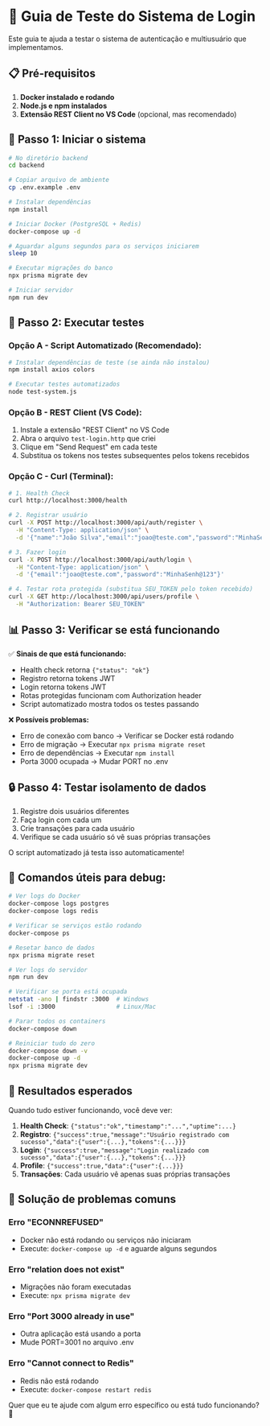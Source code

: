 # 🧪 Guia de Teste do Sistema de Login

Este guia te ajuda a testar o sistema de autenticação e multiusuário que implementamos.

## 📋 Pré-requisitos

1. **Docker instalado e rodando**
2. **Node.js e npm instalados**
3. **Extensão REST Client no VS Code** (opcional, mas recomendado)

## 🚀 Passo 1: Iniciar o sistema

```bash
# No diretório backend
cd backend

# Copiar arquivo de ambiente
cp .env.example .env

# Instalar dependências
npm install

# Iniciar Docker (PostgreSQL + Redis)
docker-compose up -d

# Aguardar alguns segundos para os serviços iniciarem
sleep 10

# Executar migrações do banco
npx prisma migrate dev

# Iniciar servidor
npm run dev
```

## 🧪 Passo 2: Executar testes

### Opção A - Script Automatizado (Recomendado):
```bash
# Instalar dependências de teste (se ainda não instalou)
npm install axios colors

# Executar testes automatizados
node test-system.js
```

### Opção B - REST Client (VS Code):
1. Instale a extensão "REST Client" no VS Code
2. Abra o arquivo `test-login.http` que criei
3. Clique em "Send Request" em cada teste
4. Substitua os tokens nos testes subsequentes pelos tokens recebidos

### Opção C - Curl (Terminal):
```bash
# 1. Health Check
curl http://localhost:3000/health

# 2. Registrar usuário
curl -X POST http://localhost:3000/api/auth/register \
  -H "Content-Type: application/json" \
  -d '{"name":"João Silva","email":"joao@teste.com","password":"MinhaSenh@123"}'

# 3. Fazer login
curl -X POST http://localhost:3000/api/auth/login \
  -H "Content-Type: application/json" \
  -d '{"email":"joao@teste.com","password":"MinhaSenh@123"}'

# 4. Testar rota protegida (substitua SEU_TOKEN pelo token recebido)
curl -X GET http://localhost:3000/api/users/profile \
  -H "Authorization: Bearer SEU_TOKEN"
```

## 📊 Passo 3: Verificar se está funcionando

✅ **Sinais de que está funcionando:**
- Health check retorna `{"status": "ok"}`
- Registro retorna tokens JWT
- Login retorna tokens JWT
- Rotas protegidas funcionam com Authorization header
- Script automatizado mostra todos os testes passando

❌ **Possíveis problemas:**
- Erro de conexão com banco → Verificar se Docker está rodando
- Erro de migração → Executar `npx prisma migrate reset`
- Erro de dependências → Executar `npm install`
- Porta 3000 ocupada → Mudar PORT no .env

## 🔒 Passo 4: Testar isolamento de dados

1. Registre dois usuários diferentes
2. Faça login com cada um
3. Crie transações para cada usuário
4. Verifique se cada usuário só vê suas próprias transações

O script automatizado já testa isso automaticamente!

## 🔧 Comandos úteis para debug:

```bash
# Ver logs do Docker
docker-compose logs postgres
docker-compose logs redis

# Verificar se serviços estão rodando
docker-compose ps

# Resetar banco de dados
npx prisma migrate reset

# Ver logs do servidor
npm run dev

# Verificar se porta está ocupada
netstat -ano | findstr :3000  # Windows
lsof -i :3000                 # Linux/Mac

# Parar todos os containers
docker-compose down

# Reiniciar tudo do zero
docker-compose down -v
docker-compose up -d
npx prisma migrate dev
```

## 🎯 Resultados esperados

Quando tudo estiver funcionando, você deve ver:

1. **Health Check**: `{"status":"ok","timestamp":"...","uptime":...}`
2. **Registro**: `{"success":true,"message":"Usuário registrado com sucesso","data":{"user":{...},"tokens":{...}}}`
3. **Login**: `{"success":true,"message":"Login realizado com sucesso","data":{"user":{...},"tokens":{...}}}`
4. **Profile**: `{"success":true,"data":{"user":{...}}}`
5. **Transações**: Cada usuário vê apenas suas próprias transações

## 🚨 Solução de problemas comuns

### Erro "ECONNREFUSED"
- Docker não está rodando ou serviços não iniciaram
- Execute: `docker-compose up -d` e aguarde alguns segundos

### Erro "relation does not exist"
- Migrações não foram executadas
- Execute: `npx prisma migrate dev`

### Erro "Port 3000 already in use"
- Outra aplicação está usando a porta
- Mude PORT=3001 no arquivo .env

### Erro "Cannot connect to Redis"
- Redis não está rodando
- Execute: `docker-compose restart redis`

Quer que eu te ajude com algum erro específico ou está tudo funcionando? 🚀